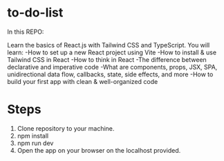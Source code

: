 # to-do-list

In this REPO:

Learn the basics of React.js with Tailwind CSS and TypeScript. You will learn:
-How to set up a new React project using Vite
-How to install & use Tailwind CSS in React
-How to think in React
-The difference between declarative and imperative code
-What are components, props, JSX, SPA, unidirectional data flow, callbacks, state, side effects, and more
-How to build your first app with clean & well-organized code

# Steps

1. Clone repository to your machine.
2. npm install
3. npm run dev
4. Open the app on your browser on the localhost provided.
